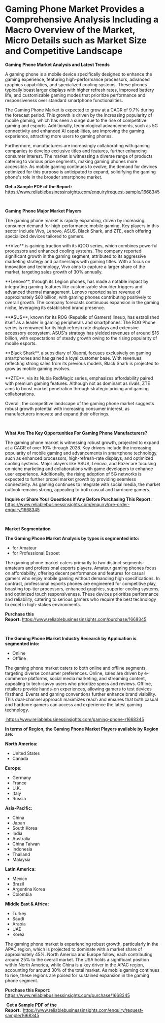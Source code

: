 <p><h1>Gaming Phone Market Provides a Comprehensive Analysis Including a Macro Overview of the Market, Micro Details such as Market Size and Competitive Landscape</h1></p><p><strong>Gaming Phone Market Analysis and Latest Trends</strong></p>
<p><p>A gaming phone is a mobile device specifically designed to enhance the gaming experience, featuring high-performance processors, advanced graphics capabilities, and specialized cooling systems. These phones typically boast larger displays with higher refresh rates, improved battery life, and customizable gaming modes that prioritize performance and responsiveness over standard smartphone functionalities.</p><p>The Gaming Phone Market is expected to grow at a CAGR of 9.7% during the forecast period. This growth is driven by the increasing popularity of mobile gaming, which has seen a surge due to the rise of competitive gaming and esports. Additionally, technological advancements, such as 5G connectivity and enhanced AI capabilities, are improving the gaming experience, attracting more users to gaming phones. </p><p>Furthermore, manufacturers are increasingly collaborating with gaming companies to develop exclusive titles and features, further enhancing consumer interest. The market is witnessing a diverse range of products catering to various price segments, making gaming phones more accessible. As mobile gaming continues to evolve, the demand for devices optimized for this purpose is anticipated to expand, solidifying the gaming phone's role in the broader smartphone market.</p></p>
<p><strong>Get a Sample PDF of the Report:&nbsp;</strong> <a href="https://www.reliablebusinessinsights.com/enquiry/request-sample/1668345?utm_campaign=97&utm_medium=2&utm_source=Github&utm_content=ia&utm_term=17042025&utm_id=gaming-phone">https://www.reliablebusinessinsights.com/enquiry/request-sample/1668345</a></p>
<p>&nbsp;</p>
<p><strong>Gaming Phone Major Market Players</strong></p>
<p><p>The gaming phone market is rapidly expanding, driven by increasing consumer demand for high-performance mobile gaming. Key players in this sector include Vivo, Lenovo, ASUS, Black Shark, and ZTE, each offering specialized devices tailored to gamers.</p><p>**Vivo** is gaining traction with its iQOO series, which combines powerful processors and enhanced cooling systems. The company reported significant growth in the gaming segment, attributed to its aggressive marketing strategy and partnerships with gaming titles. With a focus on innovation and technology, Vivo aims to capture a larger share of the market, targeting sales growth of 30% annually.</p><p>**Lenovo**, through its Legion phones, has made a notable impact by integrating gaming features like customizable shoulder triggers and advanced thermal management. Lenovo reported sales revenue of approximately $60 billion, with gaming phones contributing positively to overall growth. The company forecasts continuous expansion in the gaming niche, leveraging its established brand presence.</p><p>**ASUS**, known for its ROG (Republic of Gamers) lineup, has established itself as a leader in gaming peripherals and smartphones. The ROG Phone series is renowned for its high refresh rate displays and extensive accessory ecosystem. ASUS's strategy has yielded revenues of around $16 billion, with expectations of steady growth owing to the rising popularity of mobile esports.</p><p>**Black Shark**, a subsidiary of Xiaomi, focuses exclusively on gaming smartphones and has gained a loyal customer base. With revenues reflecting strong sales from its previous models, Black Shark is projected to grow as mobile gaming evolves.</p><p>**ZTE**, via its Nubia RedMagic series, emphasizes affordability paired with premium gaming features. Although not as dominant as rivals, ZTE aims to boost market penetration through strategic pricing and gaming collaborations.</p><p>Overall, the competitive landscape of the gaming phone market suggests robust growth potential with increasing consumer interest, as manufacturers innovate and expand their offerings.</p></p>
<p>&nbsp;</p>
<p><strong>What Are The Key Opportunities For Gaming Phone Manufacturers?</strong></p>
<p><p>The gaming phone market is witnessing robust growth, projected to expand at a CAGR of over 10% through 2028. Key drivers include the increasing popularity of mobile gaming and advancements in smartphone technology, such as enhanced processors, high-refresh-rate displays, and optimized cooling systems. Major players like ASUS, Lenovo, and Razer are focusing on niche marketing and collaborations with game developers to enhance user experience. Additionally, the rising adoption of 5G networks is expected to further propel market growth by providing seamless connectivity. As gaming continues to integrate with social media, the market outlook remains strong, appealing to both casual and hardcore gamers.</p></p>
<p><strong>Inquire or Share Your Questions If Any Before Purchasing This Report:</strong> <a href="https://www.reliablebusinessinsights.com/enquiry/pre-order-enquiry/1668345?utm_campaign=97&utm_medium=2&utm_source=Github&utm_content=ia&utm_term=17042025&utm_id=gaming-phone">https://www.reliablebusinessinsights.com/enquiry/pre-order-enquiry/1668345</a></p>
<p>&nbsp;</p>
<p><strong>Market Segmentation</strong></p>
<p><strong>The Gaming Phone Market Analysis by types is segmented into:</strong></p>
<p><ul><li>for Amateur</li><li>for Professional Espoet</li></ul></p>
<p><p>The gaming phone market caters primarily to two distinct segments: amateurs and professional esports players. Amateur gaming phones focus on affordability, offering decent performance and features for casual gamers who enjoy mobile gaming without demanding high specifications. In contrast, professional esports phones are engineered for competitive play, boasting top-tier processors, enhanced graphics, superior cooling systems, and optimized touch responsiveness. These devices prioritize performance and reliability, catering to serious gamers who require the best technology to excel in high-stakes environments.</p></p>
<p><strong>Purchase this Report:&nbsp;</strong><a href="https://www.reliablebusinessinsights.com/purchase/1668345?utm_campaign=97&utm_medium=2&utm_source=Github&utm_content=ia&utm_term=17042025&utm_id=gaming-phone">https://www.reliablebusinessinsights.com/purchase/1668345</a></p>
<p>&nbsp;</p>
<p><strong>The Gaming Phone Market Industry Research by Application is segmented into:</strong></p>
<p><ul><li>Online</li><li>Offline</li></ul></p>
<p><p>The gaming phone market caters to both online and offline segments, targeting diverse consumer preferences. Online, sales are driven by e-commerce platforms, social media marketing, and streaming content, appealing to tech-savvy users who prioritize specs and reviews. Offline, retailers provide hands-on experiences, allowing gamers to test devices firsthand. Events and gaming conventions further enhance brand visibility. This dual-channel approach maximizes reach and ensures that both casual and hardcore gamers can access and experience the latest gaming technology.</p></p>
<p><a href="https://www.reliablebusinessinsights.com/gaming-phone-r1668345?utm_campaign=97&utm_medium=2&utm_source=Github&utm_content=ia&utm_term=17042025&utm_id=gaming-phone">&nbsp;https://www.reliablebusinessinsights.com/gaming-phone-r1668345</a></p>
<p><strong>In terms of Region, the Gaming Phone Market Players available by Region are:</strong></p>
<p>
    <p> <strong> North America: </strong>
        <ul>
            <li>United States</li>
            <li>Canada</li>
        </ul>
        </p> 
    <p> <strong> Europe: </strong>
        <ul>
            <li>Germany</li>
            <li>France</li>
            <li>U.K.</li>
            <li>Italy</li>
            <li>Russia</li>
        </ul>
        </p> 
    <p> <strong> Asia-Pacific: </strong>
        <ul>
            <li>China</li>
            <li>Japan</li>
            <li>South Korea</li>
            <li>India</li>
            <li>Australia</li>
            <li>China Taiwan</li>
            <li>Indonesia</li>
            <li>Thailand</li>
            <li>Malaysia</li>
        </ul>
        </p> 
    <p> <strong> Latin America: </strong>
        <ul>
            <li>Mexico</li>
            <li>Brazil</li>
            <li>Argentina Korea</li>
            <li>Colombia</li>
        </ul>
        </p> 
    <p> <strong> Middle East & Africa: </strong>
        <ul>
            <li>Turkey</li>
            <li>Saudi</li>
            <li>Arabia</li>
            <li>UAE</li>
            <li>Korea</li>
        </ul>
    </p>
    </p>
<p><p>The gaming phone market is experiencing robust growth, particularly in the APAC region, which is projected to dominate with a market share of approximately 45%. North America and Europe follow, each contributing around 25% to the overall market. The USA holds a significant position within North America, while China is a key driver in the APAC region, accounting for around 30% of the total market. As mobile gaming continues to rise, these regions are poised for sustained expansion in the gaming phone segment.</p></p>
<p><strong>Purchase this Report: </strong><a href="https://www.reliablebusinessinsights.com/purchase/1668345?utm_campaign=97&utm_medium=2&utm_source=Github&utm_content=ia&utm_term=17042025&utm_id=gaming-phone">https://www.reliablebusinessinsights.com/purchase/1668345</a></p>
<p>&nbsp;<strong>Get a Sample PDF of the Report:&nbsp;&nbsp;</strong><a href="https://www.reliablebusinessinsights.com/enquiry/request-sample/1668345?utm_campaign=97&utm_medium=2&utm_source=Github&utm_content=ia&utm_term=17042025&utm_id=gaming-phone">https://www.reliablebusinessinsights.com/enquiry/request-sample/1668345</a></p>
<p><strong></strong></p>
<p><p></p><p></p><p></p></p>